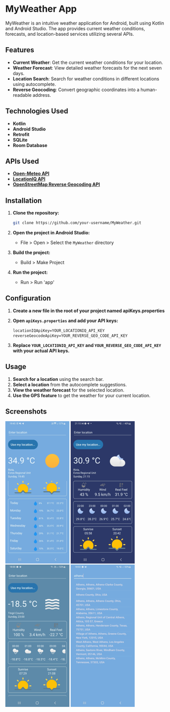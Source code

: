 # MyWeather App

MyWeather is an intuitive weather application for Android, built using Kotlin and Android Studio. The app provides current weather conditions, forecasts, and location-based services utilizing several APIs.

## Features

- **Current Weather**: Get the current weather conditions for your location.
- **Weather Forecast**: View detailed weather forecasts for the next seven days.
- **Location Search**: Search for weather conditions in different locations using autocomplete.
- **Reverse Geocoding**: Convert geographic coordinates into a human-readable address.

## Technologies Used

- **Kotlin**
- **Android Studio**
- **Retrofit**
- **SQLite**
- **Room Database**

## APIs Used

- **[Open-Meteo API](https://open-meteo.com/)**
- **[LocationIQ API](https://docs.locationiq.com/docs/autocomplete)**
- **[OpenStreetMap Reverse Geocoding API](https://geocode.maps.co/)**

## Installation

1. **Clone the repository:**
    ```sh
    git clone https://github.com/your-username/MyWeather.git
    ```

2. **Open the project in Android Studio:**
    - File > Open > Select the `MyWeather` directory

3. **Build the project:**
    - Build > Make Project

4. **Run the project:**
    - Run > Run 'app'

## Configuration

1. **Create a new file in the root of your project named apiKeys.properties**

2. **Open `apiKeys.properties` and add your API keys:**
    ```properties
    locationIQApiKey=YOUR_LOCATIONIQ_API_KEY
    reverseGeocodeApiKey=YOUR_REVERSE_GEO_CODE_API_KEY
    ```

3. **Replace `YOUR_LOCATIONIQ_API_KEY` and `YOUR_REVERSE_GEO_CODE_API_KEY` with your actual API keys.**

## Usage

1. **Search for a location** using the search bar.
2. **Select a location** from the autocomplete suggestions.
3. **View the weather forecast** for the selected location.
4. **Use the GPS feature** to get the weather for your current location.


## Screenshots

<p>
<img src="Screenshot_20240721_194528_MyWeather.jpg" alt="screenshot" width="200"/>
<img src="Screenshot_20240721_211509_MyWeather.jpg" alt="screenshot" width="200"/>
<img src="Screenshot_20240721_180010_MyWeather.jpg" alt="screenshot" width="200"/>
<img src="Screenshot_20240721_180210_MyWeather.jpg" alt="screenshot" width="200"/>
</p>

